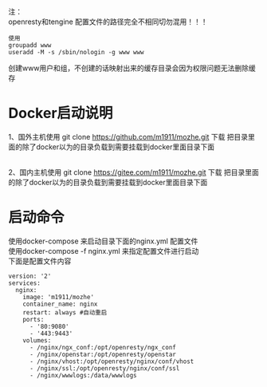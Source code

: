 注：<br>
openresty和tengine 配置文件的路径完全不相同切勿混用！！！
```
使用
groupadd www
useradd -M -s /sbin/nologin -g www www
```
创建www用户和组，不创建的话映射出来的缓存目录会因为权限问题无法删除缓存

# Docker启动说明

1、国外主机使用 git clone https://github.com/m1911/mozhe.git 下载 把目录里面的除了docker以为的目录负载到需要挂载到docker里面目录下面

<br>2、国内主机使用 git clone https://gitee.com/m1911/mozhe.git 下载 把目录里面的除了docker以为的目录负载到需要挂载到docker里面目录下面

# 启动命令
使用docker-compose 来启动目录下面的nginx.yml 配置文件
<br>使用docker-compose -f nginx.yml 来指定配置文件进行启动
<br>下面是配置文件内容
```
version: '2'
services:
  nginx:
    image: 'm1911/mozhe'
    container_name: nginx
    restart: always #自动重启
    ports:
      - '80:9080'
      - '443:9443'
    volumes:
      - /nginx/ngx_conf:/opt/openresty/ngx_conf 
      - /nginx/openstar:/opt/openresty/openstar 
      - /nginx/vhost:/opt/openresty/nginx/conf/vhost 
      - /nginx/ssl:/opt/openresty/nginx/conf/ssl 
      - /nginx/wwwlogs:/data/wwwlogs
```
